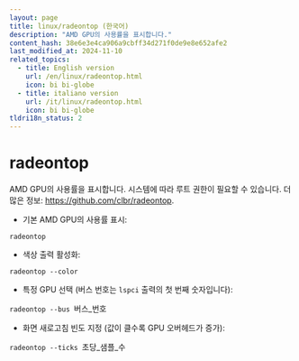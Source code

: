 ```yaml
---
layout: page
title: linux/radeontop (한국어)
description: "AMD GPU의 사용률을 표시합니다."
content_hash: 38e6e3e4ca906a9cbff34d271f0de9e8e652afe2
last_modified_at: 2024-11-10
related_topics:
  - title: English version
    url: /en/linux/radeontop.html
    icon: bi bi-globe
  - title: italiano version
    url: /it/linux/radeontop.html
    icon: bi bi-globe
tldri18n_status: 2
---
```

# radeontop

AMD GPU의 사용률을 표시합니다.
시스템에 따라 루트 권한이 필요할 수 있습니다.
더 많은 정보: <https://github.com/clbr/radeontop>.

- 기본 AMD GPU의 사용률 표시:

`radeontop`

- 색상 출력 활성화:

`radeontop --color`

- 특정 GPU 선택 (버스 번호는 `lspci` 출력의 첫 번째 숫자입니다):

`radeontop --bus `<span class="tldr-var badge badge-pill bg-dark-lm bg-white-dm text-white-lm text-dark-dm font-weight-bold">버스_번호</span>

- 화면 새로고침 빈도 지정 (값이 클수록 GPU 오버헤드가 증가):

`radeontop --ticks `<span class="tldr-var badge badge-pill bg-dark-lm bg-white-dm text-white-lm text-dark-dm font-weight-bold">초당_샘플_수</span>
